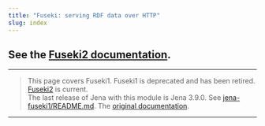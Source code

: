 ```yaml
---
title: "Fuseki: serving RDF data over HTTP"
slug: index
---
```


## See the [Fuseki2 documentation](/documentation/fuseki2/).

----
> This page covers Fuseki1.
> Fuseki1 is deprecated and has been retired.
> [Fuseki2](/documentation/fuseki2/) is current.
> <br/>
> The last release of Jena with this module is Jena 3.9.0.
> See [jena-fuseki1/README.md](https://github.com/apache/jena/tree/master/fuseki1).
> The [original documentation](fuseki1).
----
